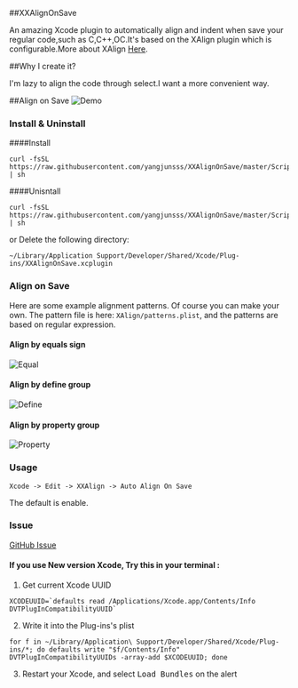 ##XXAlignOnSave

An amazing Xcode plugin to automatically align and indent when save your regular code,such as C,C++,OC.It's based on the XAlign plugin which is configurable.More about XAlign [Here](https://github.com/qfish/XAlign).

##Why I create it?

I'm lazy to align the code through select.I want a more convenient way.

##Align on Save
![Demo](http://yangjunsss.github.io/assets/media/d17c7a5bb3aaa707c347fc08f90de58e.gif)

### Install & Uninstall

####Install
```shell
curl -fsSL https://raw.githubusercontent.com/yangjunsss/XXAlignOnSave/master/Scripts/install.sh | sh
```
####Unisntall
```shell
curl -fsSL https://raw.githubusercontent.com/yangjunsss/XXAlignOnSave/master/Scripts/uninstall.sh | sh
```

or Delete the following directory:

```
~/Library/Application Support/Developer/Shared/Xcode/Plug-ins/XXAlignOnSave.xcplugin
```


### Align on Save

Here are some example alignment patterns. Of course you can make your own. The pattern file is here:  `XAlign/patterns.plist`, and the patterns are based on regular expression.

#### Align by equals sign
![Equal](http://qfi.sh/XAlign/images/equal.gif)

#### Align by define group
![Define](http://qfi.sh/XAlign/images/define.gif)

#### Align by property group
![Property](http://qfi.sh/XAlign/images/property.gif)

### Usage

```
Xcode -> Edit -> XXAlign -> Auto Align On Save
```
The default is enable.


### Issue  
[GitHub Issue](https://github.com/yangjunsss/XXAlignOnSave/issues)
  
#### If you use New version Xcode, Try this in your terminal : 
  
  1. Get current Xcode UUID  
  
  ```shell
  XCODEUUID=`defaults read /Applications/Xcode.app/Contents/Info DVTPlugInCompatibilityUUID`
  ```
  2. Write it into the Plug-ins's plist  
  
  ```shell
  for f in ~/Library/Application\ Support/Developer/Shared/Xcode/Plug-ins/*; do defaults write "$f/Contents/Info" DVTPlugInCompatibilityUUIDs -array-add $XCODEUUID; done
  ```
  3. Restart your Xcode, and select <kbd>Load Bundles</kbd> on the alert
   

